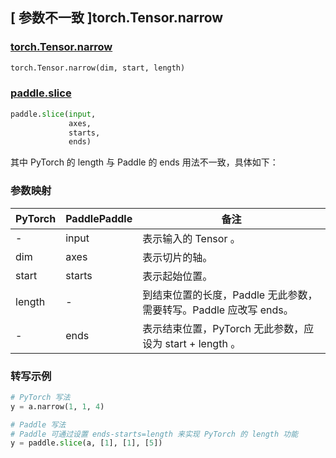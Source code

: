 ## [ 参数不一致 ]torch.Tensor.narrow
### [torch.Tensor.narrow](https://pytorch.org/docs/stable/generated/torch.Tensor.narrow.html#torch.Tensor.narrow)

```python
torch.Tensor.narrow(dim, start, length)
```

### [paddle.slice](https://www.paddlepaddle.org.cn/documentation/docs/zh/develop/api/paddle/slice_cn.html#slice)
```python
paddle.slice(input,
             axes,
             starts,
             ends)
```

其中 PyTorch 的 length 与 Paddle 的 ends 用法不一致，具体如下：
### 参数映射
| PyTorch       | PaddlePaddle | 备注                                                   |
| ------------- | ------------ | ------------------------------------------------------ |
| -           | input         | 表示输入的 Tensor 。                                           |
| dim           | axes         | 表示切片的轴。                                           |
| start         | starts       | 表示起始位置。                                           |
| length        | -            | 到结束位置的长度，Paddle 无此参数，需要转写。Paddle 应改写 ends。                                       |
| -             | ends         | 表示结束位置，PyTorch 无此参数，应设为 start + length 。                                         |

### 转写示例

```python
# PyTorch 写法
y = a.narrow(1, 1, 4)

# Paddle 写法
# Paddle 可通过设置 ends-starts=length 来实现 PyTorch 的 length 功能
y = paddle.slice(a, [1], [1], [5])
```
